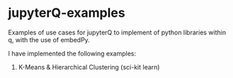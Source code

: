 # jupyterQ-examples
Examples of use cases for jupyterQ to implement of python libraries within q, with the use of embedPy.

I have implemented the following examples:
1) K-Means & Hierarchical Clustering (sci-kit learn)
